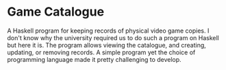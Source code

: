 # Game Catalogue
A Haskell program for keeping records of physical video game copies. I don't know why the university required us to do such a program on Haskell but here it is. The program allows viewing the catalogue, and creating, updating, or removing records. A simple program yet the choice of programming language made it pretty challenging to develop.   
